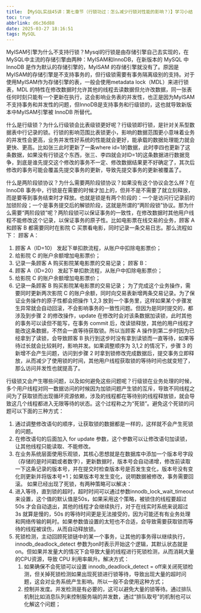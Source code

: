 ```yaml
---
title: 【MySQL实战45讲：第七章节（行锁功过：怎么减少行锁对性能的影响？）】学习小结
toc: true
abbrlink: d6c36d88
date: 2025-03-27 18:16:51
tags: MySQL
---
```

<meta name="referrer" content="no-referrer" />

<!-- more -->

MyISAM引擎为什么不支持行锁？Mysql的行锁是由存储引擎自己去实现的，在 MySQL中主流的存储引擎由两种：MyISAM和InnoDB，在新版本的 MySQL 中InnoDB 是作为默认的存储引擎的，MyISAM 的存储引擎就没有了。原因是MyISAM的存储引擎是不支持事务的，但行级锁需要有事务隔离级别的支持。对于使用MyISAM作为存储引擎的表，一般会使用metadata lock（MDL）来进行锁表，MDL 的特性在修改数据时允许其他的线程去读数据但允许改数据，同一张表任何时刻只能有一个更新在执行，这会影响业务表的并发性，也正是因为MyISAM不支持事务和并发性的问题，但InnoDB是支持事务和行级锁的，这也就导致新版本中MyISAM引擎被 InnoDB 所替代。

什么是行级锁？为什么行级锁会比表级锁更好呢？行级锁即行锁，是针对关系型数据表中行记录的锁。行锁的影响范围比表锁更小，影响的数据范围更小意味着业务的并发性会更高，业务并发性好系统的性能就会更好，能承载的数据处理能力就会更快、更高。比如张三此时更新了一条where id=1的数据，此时李四也更新了这条数据，如果没有行锁这个东西，张三、李四就会对ID=1的这条数据进行数据竞争，到底是谁先提交这个修改的事务不一定、修改数据结果更不好确定了，其次后修改的事务可能会覆盖先提交事务的更新，导致先提交事务的更新被覆盖了。

什么是两阶段锁协议？为什么需要两阶段锁协议？如果没有这个协议会怎么样？在 InnoDB 事务中，行锁是在需要的时候才加上的，但并不是不需要了就立刻释放，而是要等到事务结束时才释放。也就是锁是有两个阶段的：一个是访问行记录前的加锁阶段；一个是事务提交后的解锁阶段，这就是所谓的“两阶段锁”协议。那为什么需要“两阶段锁”呢？两阶段锁可以保证事务的一致性，在修改数据时其他用户线程不能修改这个记录，以保证事务的原子性。比如电影票在线交易的业务，顾客 A 和顾客 B 都需要同时在影院 C 买票看电影，同时记录一条交易日志。那么流程如下：
顾客 A：
1. 顾客 A（ID=10） 发起下单扣款流程，从账户中扣除电影票价；
2. 给影院 C 的账户余额增加电影票价；
3. 记录一条顾客 A 购买影院某电影票的交易记录；
顾客 B：
1. 顾客 A（ID=20） 发起下单扣款流程，从账户中扣除电影票价；
2. 给影院 C 的账户余额增加电影票价；
3. 记录一条顾客 B 购买影院某电影票的交易记录；
为了完成这个业务操作，需要同时更新两次影院 C 的账户余额，同时向交易表新增两条交易记录。为了保证业务操作的原子性都会把操作 1,2,3 放到一个事务里，这样如果某个步骤发生异常就会自动回滚，不会影响事务的一致性问题。但因为是同时提交的，都涉及到步骤 2 的修改操作，update 在修改时会对该条数据加读锁，此时其他的事务可以读但不能写，在事务 commit 后，改读锁释放，其他的用户线程才能改这条数据，不然会一直等待获取锁。所以当顾客 A 操作到第二步时因为已经拿到了读锁，会导致顾客 B 执行到这步时没有拿到读锁而一直等待，如果等待过长就会比较耗时，影响并发。如果调整顺序为 3,1,2 的情况下，步骤 3 的新增不会产生问题，访问到步骤 2 时拿到锁修改完成数据后，提交事务立即释放，从而减少了使用锁的时间，其他用户线程获取锁的等待时间也就变短了，那么访问并发性也就提高了。

行级锁又会产生哪些问题，以及如何避免这些问题呢？行级锁在业务处理的时候，多个用户线程对同一数据访问的时候因为加锁问题产生锁的互斥，导致不同线程之间为了获取锁而出现循环资源依赖，涉及的线程都在等待别的线程释放锁，就会导致这几个线程都进入无限等待的状态。这个过程称之为“死锁”。避免这个死锁的问题可以下面的三种方式：
1. 通过调整修改语句的顺序，让获取锁的数据都是一样的，这样就不会产生死锁的问题。
3. 在修改语句的后面加入 for update 参数，这个参数可以让修改语句加读锁，让其他线程只能读取、不能修改。
5. 在业务系统层面使用乐观锁，其核心思想就是在数据库中添加一个版本号字段（存储的是时间戳或者数字），更新数据时，版本号会自动递增，修改前读取一下这条记录的版本号，并在提交时检查版本号是否发生变化，版本号没有变化则更新并将版本号+1；如果版本号发生变化，说明数据被修改，事务需要回滚。
如果已经出现了死锁，有两种策略可以解决：
1. 进入等待，直到锁的超时，超时时间可以通过参数innodb_lock_wait_timeout 来设置，这个值的默认值是50s，如果采用这个策略，被锁住的线程要超过 50s 才会自动退出，其他的线程才会继续执行，对于在线实时系统来说超过 3s 就算是慢的，50s 的等待时间更是无法接受的，因为可能还有有业务处理和网络传输的耗时。如果参数值设置的太短也不合适，会导致需要获取锁而等待的线程被误伤，从而自动释放锁。
2. 死锁检测，主动回顾死锁链中的某一个事务，让其他的事务得以继续执行，innodb_deadlock_detect 参数为on时表示开始这个逻辑，其默认状态就是on。但如果并发量大的情况下会导致大量的线程进行死锁检测，从而消耗大量的CPU资源，导致 CPU 利用率飙升。解决方式：
    1. 如果确保不会死锁可以设置 innodb_deadlock_detect = off来关闭死锁检测，但关掉死锁检测如果出现死锁进行锁等待，导致出现大量的超时问题，这会对业务系统产生影响。所以一般不会使用这种方式；
    2. 控制并发度。并发检测是有必要的，这可以避免大量的锁等待。通过排队机制比如消息队列来控制服务端的并发数，通过“排队取号”的机制也可以化解这个问题；
